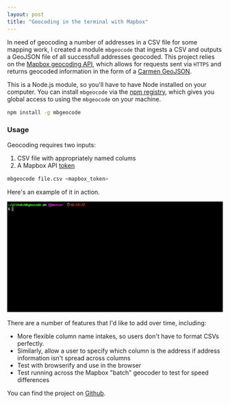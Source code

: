 ```yaml
---
layout: post
title: "Geocoding in the terminal with Mapbox"
---
```


In need of geocoding a number of addresses in a CSV file for some mapping work, I created a module `mbgeocode` that ingests a CSV and outputs a GeoJSON file of all successfull addresses geocoded. This project relies on the [Mapbox geocoding API](https://www.mapbox.com/developers/api/geocoding/), which allows for requests sent via `HTTPS` and returns geocoded information in the form of a [Carmen GeoJSON](https://github.com/mapbox/carmen/blob/master/carmen-geojson.md).

This is a Node.js module, so you'll have to have Node installed on your computer. You can install `mbgeocode` via the [npm registry](https://www.npmjs.com/package/mbgeocode), which gives you global access to using the `mbgeocode` on your machine.

```bash
npm install -g mbgeocode
```

### Usage

Geocoding requires two inputs:

1. CSV file with appropriately named colums
2. A Mapbox API [token](https://www.mapbox.com/help/define-access-token/)

```bash
mbgeocode file.csv <mapbox_token>
```

Here's an example of it in action.

![terminal example](/images/posts/20151220-mbgeocode.gif)

There are a number of features that I'd like to add over time, including:

* More flexible column name intakes, so users don't have to format CSVs perfectly.
* Similarly, allow a user to specify which column is the address if address information isn't spread across columns
* Test with browserify and use in the browser
* Test running across the Mapbox "batch" geocoder to test for speed differences

You can find the project on [Github](https://github.com/mapsam/mbgeocode).
